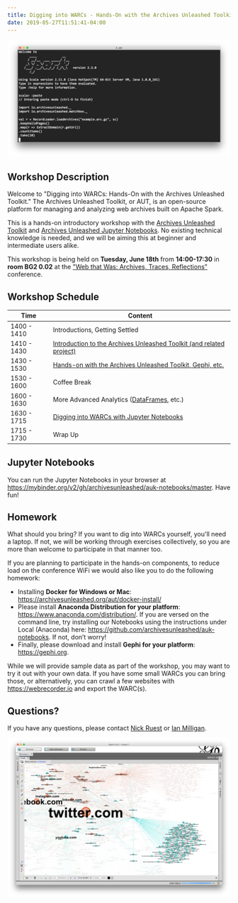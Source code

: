 ```yaml
---
title: Digging into WARCs - Hands-On with the Archives Unleashed Toolkit
date: 2019-05-27T11:51:41-04:00
---
```


![AUK Notebook screenshot](/images/prompt.png)

## Workshop Description

Welcome to "Digging into WARCs: Hands-On with the Archives Unleashed Toolkit." The Archives Unleashed Toolkit, or AUT, is an open-source platform for managing and analyzing web archives built on Apache Spark. 

This is a hands-on introductory workshop with the [Archives Unleashed Toolkit](/aut) and [Archives Unleashed Jupyter Notebooks](/notebooks). No existing technical knowledge is needed, and we will be aiming this at beginner and intermediate users alike. 

This workshop is being held on **Tuesday, June 18th** from **14:00-17:30** in **room BG2 0.02** at the ["Web that Was: Archives, Traces, Reflections"](http://thewebthatwas.net) conference.

## Workshop Schedule

|  Time       | Content                                                              |
|-------------|----------------------------------------------------------------------|
| 1400 - 1410 | Introductions, Getting Settled                                       |
| 1410 - 1430 | [Introduction to the Archives Unleashed Toolkit (and related project)](https://docs.google.com/presentation/d/1YXxNZblL7z6TcpwzX9kxbjg-1eG-K3HRfeyruOlrDg0/edit?usp=sharing) |
| 1430 - 1530 | [Hands-on with the Archives Unleashed Toolkit, Gephi, etc.](https://archivesunleashed.org/aut/lesson/)            |
| 1530 - 1600 | Coffee Break                                                         |
| 1600 - 1630 | More Advanced Analytics ([DataFrames](https://archivesunleashed.org/aut/#dataframes), etc.)                           |
| 1630 - 1715 | [Digging into WARCs with Jupyter Notebooks](https://archivesunleashed.org/notebooks/)                            |
| 1715 - 1730 | Wrap Up                                                              |

## Jupyter Notebooks

You can run the Jupyter Notebooks in your browser at <https://mybinder.org/v2/gh/archivesunleashed/auk-notebooks/master>. Have fun!

## Homework

What should you bring? If you want to dig into WARCs yourself, you'll need a laptop. If not, we will be working through exercises collectively, so you are more than welcome to participate in that manner too. 

If you are planning to participate in the hands-on components, to reduce load on the conference WiFi we would also like you to do the following homework:

* Installing **Docker for Windows or Mac**: <https://archivesunleashed.org/aut/docker-install/>
* Please install **Anaconda Distribution for your platform**: <https://www.anaconda.com/distribution/>. If you are versed on the command line, try installing our Notebooks using the instructions under Local (Anaconda) here: <https://github.com/archivesunleashed/auk-notebooks>. If not, don’t worry! 
* Finally, please download and install **Gephi for your platform**: <https://gephi.org>.

While we will provide sample data as part of the workshop, you may want to try it out with your own data. If you have some small WARCs you can bring those, or alternatively, you can crawl a few websites with <https://webrecorder.io> and export the WARC(s). 

## Questions?

If you have any questions, please contact [Nick Ruest](mailto:ruestn@yorku.ca) or [Ian Milligan](mailto:i2milligan@uwaterloo.ca).

![AUK Notebook screenshot](/images/gephi.png)